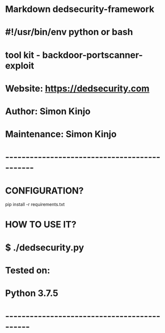 #  Markdown dedsecurity-framework

# #!/usr/bin/env python or bash

# tool kit - backdoor-portscanner-exploit

# Website:  https://dedsecurity.com
# Author:   Simon Kinjo
# Maintenance:  Simon Kinjo

# --------------------------------------------- #

# CONFIGURATION?
  pip install -r requirements.txt
  
# HOW TO USE IT?
# $ ./dedsecurity.py
     
# Tested on:
#      Python 3.7.5
#
# -------------------------------------------- #
